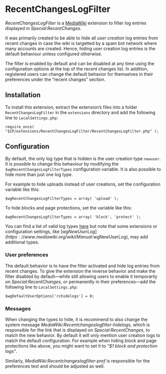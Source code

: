 # RecentChangesLogFilter

*RecentChangesLogFilter* is a [MediaWiki](http://mediawiki.org) extension to filter log entries displayed in *Special:RecentChanges*.

It was primarily created to be able to hide all *user creation* log entries from recent changes in case the wiki is targetted by a spam bot network where many accounts are created. Hence, hiding user creation log entries is the default behaviour unless configured otherwise.

The filter is enabled by default and can be disabled at any time using the configuration options at the top of the recent changes list. In addition, registered users can change the default behavior for themselves in their preferences under the “recent changes” section.

## Installation

To install this extension, extract the extension’s files into a folder `RecentChangesLogFilter` in the `extensions` directory and add the following line to `LocalSettings.php`:

    require_once( "$IP/extensions/RecentChangesLogFilter/RecentChangesLogFilter.php" );

## Configuration

By default, the only log type that is hidden is the user creation type `newuser`. It is possible to change this behaviour by modifying the `$wgRecentChangesLogFilterTypes` configuration variable. It is also possible to hide more than just one log type.

For example to hide uploads instead of user creations, set the configuration variable like this:

    $wgRecentChangesLogFilterTypes = array( 'upload' );

To hide blocks and page protections, set the variable like this:

    $wgRecentChangesLogFilterTypes = array( 'block', 'protect' );

You can find a list of valid log types [here](https://www.mediawiki.org/wiki/Manual:$wgLogTypes) but note that some extensions or configuration settings, like [$wgNewUserLog](https://www.mediawiki.org/wiki/Manual:$wgNewUserLog), may add additional types.

### User preferences

The default behavior is to have the filter activated and hide log entries from recent changes. To give the extension the inverse behavior and make the filter disabled by default—while still allowing users to enable it temporarily on *Special:RecentChanges*, or permanently in their preferences—add the following line to `LocalSettings.php`:

    $wgDefaultUserOptions['rchidelogs'] = 0;

### Messages

When changing the types to hide, it is recommend to also change the system message *MediaWiki:Recentchangeslogfilter-hidelogs*, which is responsible for the link that is displayed on *Special:RecentChanges*, to match the new behavior. By default it will only mention user creation logs to match the default configuration. For example when hiding block and page protections like above, you might want to set it to *“$1 block and protection logs”*.

Similarly, *MediaWiki:Recentchangeslogfilter-pref* is responsible for the preferences text and should be adjusted as well.
